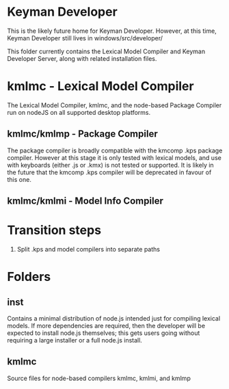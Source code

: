 # Keyman Developer

This is the likely future home for Keyman Developer. However, at this
time, Keyman Developer still lives in windows/src/developer/

This folder currently contains the Lexical Model Compiler and
Keyman Developer Server, along with related installation files.

# kmlmc - Lexical Model Compiler

The Lexical Model Compiler, kmlmc, and the node-based
Package Compiler run on nodeJS on all supported desktop platforms.

## kmlmc/kmlmp - Package Compiler

The package compiler is broadly compatible with the kmcomp .kps
package compiler. However at this stage it is only tested with
lexical models, and use with keyboards (either .js or .kmx) is not
tested or supported. It is likely in the future that the kmcomp
.kps compiler will be deprecated in favour of this one.

## kmlmc/kmlmi - Model Info Compiler



# Transition steps

1. Split .kps and model compilers into separate paths

# Folders

## inst

Contains a minimal distribution of node.js intended just for compiling
lexical models. If more  dependencies are required, then the
developer will be expected to install node.js themselves; this gets
users going without requiring a large installer or a full node.js
install.

## kmlmc

Source files for node-based compilers kmlmc, kmlmi, and kmlmp